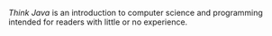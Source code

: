 <i>Think Java</i> is an introduction to computer science and programming intended for readers with little or no experience.